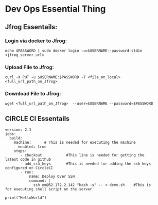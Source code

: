 # Dev Ops Essential Thing


## Jfrog Essentails:

### Login via docker to Jfrog:

`echo $PASSWORD | sudo docker login -u=$USERNAME--password-stdin <jfrog_server_url>`

### Upload File to Jfrog:

`curl -X PUT -u $USERNAME:$PASSWORD -T <file_on_local> <full_url_path_on_Jfrog>`

### Download File to Jfrog:

`wget <full_url_path_on_Jfrog>  --user=$USERNAME --password=$PASSWORD`


## CIRCLE CI Essentails

    version: 2.1
    jobs:
      build:
        machine:      # This is needed for executing the machine 
          enabled: true
        steps:
           - checkout           #This line is needed for getting the latest code in github 
           - add_ssh_keys       #This is needed for adding the ssh keys configured on CircleCI
           - run:
               name: Deploy Over SSH
               command: |
                 ssh om@52.172.2.142 "bash -s" -- < demo.sh    #This is for executing shell script on the server

```
print("HelloWorld")


```
